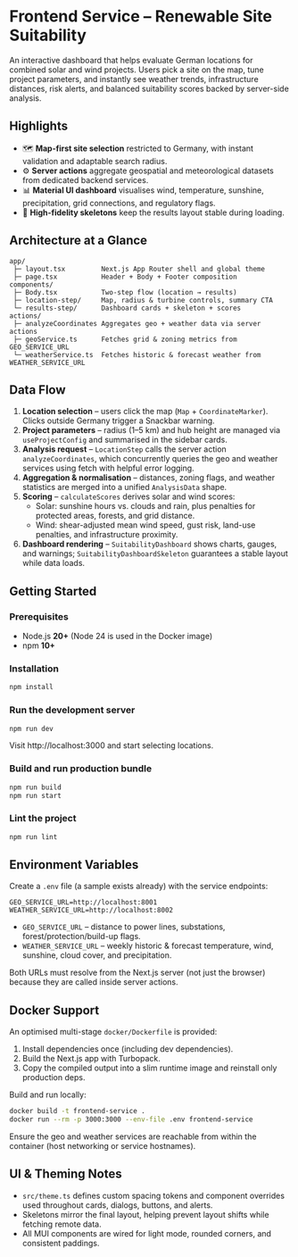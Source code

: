 # Frontend Service – Renewable Site Suitability

An interactive dashboard that helps evaluate German locations for combined solar and wind projects. Users pick a site on the map, tune project parameters, and instantly see weather trends, infrastructure distances, risk alerts, and balanced suitability scores backed by server-side analysis.

## Highlights

- 🗺️ **Map-first site selection** restricted to Germany, with instant validation and adaptable search radius.
- ⚙️ **Server actions** aggregate geospatial and meteorological datasets from dedicated backend services.
- 📊 **Material UI dashboard** visualises wind, temperature, sunshine, precipitation, grid connections, and regulatory flags.
- 🔄 **High-fidelity skeletons** keep the results layout stable during loading.

## Architecture at a Glance

```
app/
 ├─ layout.tsx         Next.js App Router shell and global theme
 ├─ page.tsx           Header + Body + Footer composition
components/
 ├─ Body.tsx           Two-step flow (location → results)
 ├─ location-step/     Map, radius & turbine controls, summary CTA
 └─ results-step/      Dashboard cards + skeleton + scores
actions/
 ├─ analyzeCoordinates Aggregates geo + weather data via server actions
 ├─ geoService.ts      Fetches grid & zoning metrics from GEO_SERVICE_URL
 └─ weatherService.ts  Fetches historic & forecast weather from WEATHER_SERVICE_URL
```

## Data Flow

1. **Location selection** – users click the map (`Map` + `CoordinateMarker`). Clicks outside Germany trigger a Snackbar warning.
2. **Project parameters** – radius (1–5 km) and hub height are managed via `useProjectConfig` and summarised in the sidebar cards.
3. **Analysis request** – `LocationStep` calls the server action `analyzeCoordinates`, which concurrently queries the geo and weather services using fetch with helpful error logging.
4. **Aggregation & normalisation** – distances, zoning flags, and weather statistics are merged into a unified `AnalysisData` shape.
5. **Scoring** – `calculateScores` derives solar and wind scores:
	- Solar: sunshine hours vs. clouds and rain, plus penalties for protected areas, forests, and grid distance.
	- Wind: shear-adjusted mean wind speed, gust risk, land-use penalties, and infrastructure proximity.
6. **Dashboard rendering** – `SuitabilityDashboard` shows charts, gauges, and warnings; `SuitabilityDashboardSkeleton` guarantees a stable layout while data loads.

## Getting Started

### Prerequisites

- Node.js **20+** (Node 24 is used in the Docker image)
- npm **10+**

### Installation

```bash
npm install
```

### Run the development server

```bash
npm run dev
```

Visit http://localhost:3000 and start selecting locations.

### Build and run production bundle

```bash
npm run build
npm run start
```

### Lint the project

```bash
npm run lint
```

## Environment Variables

Create a `.env` file (a sample exists already) with the service endpoints:

```properties
GEO_SERVICE_URL=http://localhost:8001
WEATHER_SERVICE_URL=http://localhost:8002
```

- `GEO_SERVICE_URL` – distance to power lines, substations, forest/protection/build-up flags.
- `WEATHER_SERVICE_URL` – weekly historic & forecast temperature, wind, sunshine, cloud cover, and precipitation.

Both URLs must resolve from the Next.js server (not just the browser) because they are called inside server actions.

## Docker Support

An optimised multi-stage `docker/Dockerfile` is provided:

1. Install dependencies once (including dev dependencies).
2. Build the Next.js app with Turbopack.
3. Copy the compiled output into a slim runtime image and reinstall only production deps.

Build and run locally:

```bash
docker build -t frontend-service .
docker run --rm -p 3000:3000 --env-file .env frontend-service
```

Ensure the geo and weather services are reachable from within the container (host networking or service hostnames).

## UI & Theming Notes

- `src/theme.ts` defines custom spacing tokens and component overrides used throughout cards, dialogs, buttons, and alerts.
- Skeletons mirror the final layout, helping prevent layout shifts while fetching remote data.
- All MUI components are wired for light mode, rounded corners, and consistent paddings.
